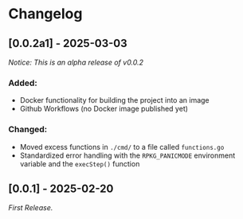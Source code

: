 # Changelog
## [0.0.2a1] - 2025-03-03

_Notice: This is an alpha release of v0.0.2_

### Added:
- Docker functionality for building the project into an image
- Github Workflows (no Docker image published yet)
### Changed:
- Moved excess functions in `./cmd/` to a file called `functions.go`
- Standardized error handling with the `RPKG_PANICMODE` environment variable and the `execStep()` function

## [0.0.1] - 2025-02-20

_First Release._